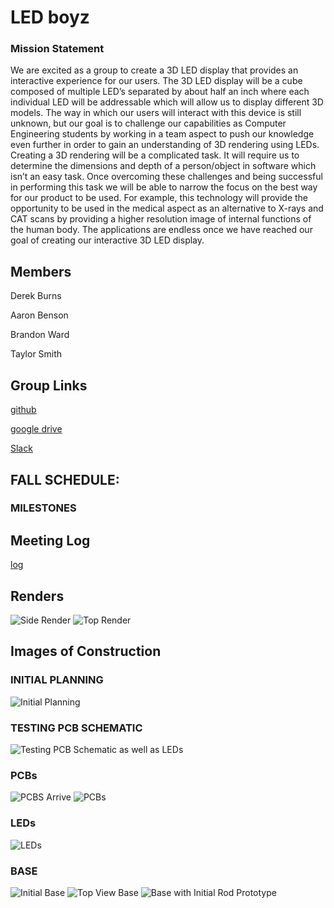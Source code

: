 # LED boyz 

### Mission Statement
We are excited as a group to create a 3D LED display that provides an interactive experience for our users. The 3D LED display will be a cube composed of multiple LED’s separated by about half an inch where each individual LED will be addressable which will allow us to display different 3D models. The way in which our users will interact with this device is still unknown, but our goal is to challenge our capabilities as Computer Engineering students by working in a team aspect to push our knowledge even further in order to gain an understanding of 3D rendering using LEDs. Creating a 3D rendering will be a complicated task. It will require us to determine the dimensions and depth of a person/object in software which isn’t an easy task. Once overcoming these challenges and being successful in performing this task we will be able to narrow the focus on the best way for our product to be used.  For example, this technology will provide the opportunity to be used in the medical aspect as an alternative to X-rays and CAT scans by providing a higher resolution image of internal functions of the human body. The applications are endless once we have reached our goal of creating our interactive 3D LED display.

## Members
Derek Burns

Aaron Benson

Brandon Ward

Taylor Smith

## Group Links
[github](https://github.com/AarkenBen/3D-LED-display.git)

[google drive](https://drive.google.com/drive/folders/1opPyBsIggKdWkcSAGUZWy1F-bnmxONfs?usp=sharing)

[Slack](https://ece4710.slack.com/messages/C91743HQR/team/) 

## FALL SCHEDULE:

### MILESTONES


## Meeting Log
[log](https://docs.google.com/spreadsheets/d/10BULNX3W8Pe1tVQ8uWuWExLomMm6pmAVpwlJKckAVkE/edit?usp=sharing)

## Renders

![Side Render](https://drive.google.com/uc?id=1slueZF2XAzvBDNuEbjfk2PSPkp6LjseR)
![Top Render](https://drive.google.com/uc?id=1ylLEANoDU1Hy2asmGXqWDmeGF1TjhTjG)

## Images of Construction

### INITIAL PLANNING
![Initial Planning](https://drive.google.com/uc?id=0BzQo-qRDoGUxV2ZTTVRhYmFsQW44VktiMGVObmNOak50dDBr)
### TESTING PCB SCHEMATIC
![Testing PCB Schematic as well as LEDs](https://drive.google.com/uc?id=0BzQo-qRDoGUxMDBUZnNMTHBvZ29UMEVKWko3TFF5eWJjOGxZ)
### PCBs
![PCBS Arrive](https://drive.google.com/uc?id=0BzQo-qRDoGUxbG5oaEZZUDR2VWdzMHNFNFM0dnFWZVk4OTlN)
![PCBs](https://drive.google.com/uc?id=0BzQo-qRDoGUxOV9tV3Y4dXRKT0NqZzQ0VXBwam5kRHNlMVd3)
### LEDs
![LEDs](https://drive.google.com/uc?id=0BzQo-qRDoGUxMjd3ckwwQ0Q3Nmo4YmFfU3lTaDJkTlo0ZUpV)
### BASE
![Initial Base](https://drive.google.com/uc?id=0BzQo-qRDoGUxbzV3T01rY3RsTEd2dnZ2bVNsTm9DbWU3X2hB)
![Top View Base](https://drive.google.com/uc?id=0BzQo-qRDoGUxc0s3bEZ5TnRmOVh0SHlzbDRZZU1ORDdsRWNJ)
![Base with Initial Rod Prototype](https://drive.google.com/uc?id=0BzQo-qRDoGUxcDFabUotdHRNNnBQU1JfTk84YlVnbzVnSkdV)

